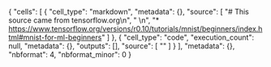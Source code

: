 {
 "cells": [
  {
   "cell_type": "markdown",
   "metadata": {},
   "source": [
    "# This source came from tensorflow.org\n",
    " \n",
    "* https://www.tensorflow.org/versions/r0.10/tutorials/mnist/beginners/index.html#mnist-for-ml-beginners"
   ]
  },
  {
   "cell_type": "code",
   "execution_count": null,
   "metadata": {},
   "outputs": [],
   "source": [
    ""
   ]
  }
 ],
 "metadata": {},
 "nbformat": 4,
 "nbformat_minor": 0
}